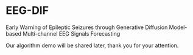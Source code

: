 # EEG-DIF
Early Warning of Epileptic Seizures through Generative Diffusion Model-based Multi-channel EEG Signals Forecasting


Our algorithm demo will be shared later, thank you for your attention.
